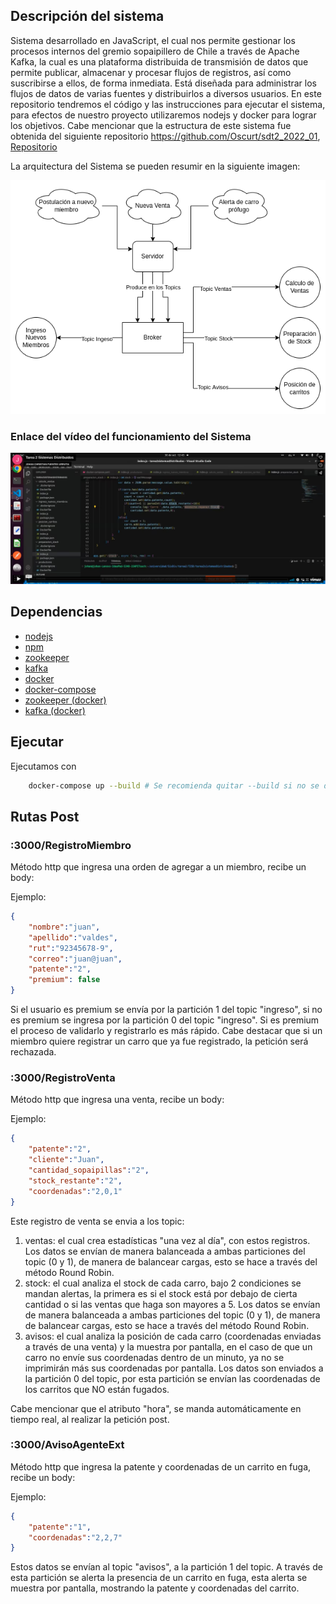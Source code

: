 ## Descripción del sistema

Sistema desarrollado en JavaScript, el cual nos permite gestionar los procesos internos del gremio sopaipillero de Chile a través de Apache Kafka, la cual es una plataforma distribuida de transmisión de datos que permite publicar, almacenar y procesar flujos de registros, así como suscribirse a ellos, de forma inmediata. Está diseñada para administrar los flujos de datos de varias fuentes y distribuirlos a diversos usuarios. En este repositorio tendremos el código y las instrucciones para ejecutar el sistema, para efectos de nuestro proyecto utilizaremos nodejs y docker para lograr los objetivos. Cabe mencionar que la estructura de este sistema fue obtenida del siguiente repositorio https://github.com/Oscurt/sdt2_2022_01, [Repositorio](https://github.com/Oscurt/sdt2_2022_01)

La arquitectura del Sistema se pueden resumir en la siguiente imagen:

![Img](images/arq.png)

### Enlace del vídeo del funcionamiento del Sistema

[![video](images/vimeo.png)](https://player.vimeo.com/video/765446652?h=408acc6a86&amp;badge=0&amp;autopause=0&amp;player_id=0&amp;app_id=58479)

## Dependencias

- [nodejs](https://nodejs.org/es/download/package-manager/)
- [npm](https://docs.npmjs.com/downloading-and-installing-node-js-and-npm)
- [zookeeper](https://zookeeper.apache.org/releases.html)
- [kafka](https://kafka.apache.org/downloads)
- [docker](https://docs.docker.com/engine/install/)
- [docker-compose](https://docs.docker.com/compose/install/)
- [zookeeper (docker)](https://hub.docker.com/r/bitnami/zookeeper)
- [kafka (docker)](https://hub.docker.com/r/bitnami/kafka)


## Ejecutar

Ejecutamos con

```sh
    docker-compose up --build # Se recomienda quitar --build si no se desea rebuilder.
```

## Rutas Post

### :3000/RegistroMiembro
Método http que ingresa una orden de agregar a un miembro, recibe un body:

Ejemplo:

```json
{
    "nombre":"juan", 
    "apellido":"valdes",
    "rut":"92345678-9",
    "correo":"juan@juan",
    "patente":"2",
    "premium": false
}
```
Si el usuario es premium se envía por la partición 1 del topic "ingreso", si no es premium se ingresa por la partición 0 del topic "ingreso". Si es premium el proceso de validarlo y registrarlo es más rápido. Cabe destacar que si un miembro quiere registrar un carro que ya fue registrado, la petición será rechazada.

### :3000/RegistroVenta
Método http que ingresa una venta, recibe un body:

Ejemplo:

```json
{   
    "patente":"2",
    "cliente":"Juan", 
    "cantidad_sopaipillas":"2",
    "stock_restante":"2",
    "coordenadas":"2,0,1" 
}
```
Este registro de venta se envia a los topic:
1. ventas: el cual crea estadísticas "una vez al día", con estos registros. Los datos se envían de manera balanceada a ambas particiones del topic (0 y 1), de manera de balancear cargas, esto se hace a través del método Round Robin.
2. stock: el cual analiza el stock de cada carro, bajo 2 condiciones se mandan alertas, la primera es si el stock está por debajo de cierta cantidad o si las ventas que haga son mayores a 5. Los datos se envían de manera balanceada a ambas particiones del topic (0 y 1), de manera de balancear cargas, esto se hace a través del método Round Robin.
3. avisos: el cual analiza la posición de cada carro (coordenadas enviadas a través de una venta) y la muestra por pantalla, en el caso de que un carro no envíe sus coordenadas dentro de un minuto, ya no se imprimirán más sus coordenadas por pantalla. Los datos son enviados a la partición 0 del topic, por esta partición se envían las coordenadas de los carritos que NO están fugados.

Cabe mencionar que el atributo "hora", se manda automáticamente en tiempo real, al realizar la petición post.

### :3000/AvisoAgenteExt
Método http que ingresa la patente y coordenadas de un carrito en fuga, recibe un body:

Ejemplo:

```json
{   
    "patente":"1",
    "coordenadas":"2,2,7" 
}
```
Estos datos se envían al topic "avisos", a la partición 1 del topic. A través de esta partición se alerta la presencia de un carrito en fuga, esta alerta se muestra por pantalla, mostrando la patente y coordenadas del carrito. 
